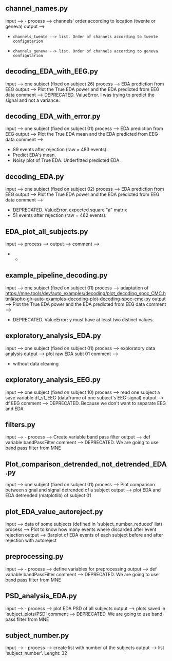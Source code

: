 ## channel_names.py
input   --> -
process --> channels' order according to location (twente or geneva)
output  -->
-     channels_twente --> list. Order of channels according to twente configutarion
-     channels_geneva --> list. Order of channels according to geneva configutarion

## decoding_EDA_with_EEG.py
input   --> one subject (fixed on subject 26)
process --> EDA prediction from EEG
output  --> Plot the True EDA power and the EDA predicted from EEG data 
comment --> DEPRECATED. ValueError. I was trying to predict the signal and not a variance.

## decoding_EDA_with_error.py
input   --> one subject (fixed on subject 01)
process --> EDA prediction from EEG
output  --> Plot the True EDA mean and the EDA predicted from EEG data 
comment -->
-    89 events after rejection (raw = 483 events).
-    Predict EDA's mean. 
-    Noisy plot of True EDA. Underfitted predicted EDA.

## decoding_EDA.py
input   --> one subject (fixed on subject 02)
process --> EDA prediction from EEG
output  --> Plot the True EDA power and the EDA predicted from EEG data
comment --> 
-    DEPRECATED. ValueError. expected square "a" matrix
-    51 events after rejection (raw = 462 events).

## EDA_plot_all_subjects.py
input   --> 
process --> 
output  --> 
comment --> 
-    -

## example_pipeline_decoding.py
input   --> one subject (fixed on subject 01)
process --> adaptation of https://mne.tools/dev/auto_examples/decoding/plot_decoding_spoc_CMC.html#sphx-glr-auto-examples-decoding-plot-decoding-spoc-cmc-py
output  --> Plot the True EDA power and the EDA predicted from EEG data
comment --> 
-    DEPRECATED. ValueError: y must have at least two distinct values.


## exploratory_analysis_EDA.py
input   --> one subject (fixed on subject 01)
process --> exploratory data analysis
output  --> plot raw EDA subt 01
comment --> 
-    without data cleaning


## exploratory_analysis_EEG.py
input   --> one subject (fixed on subject 10)
process --> read one subject a save variable df_s1_EEG (dataframe of one subject's EEG signal)
output  --> df EEG
comment --> DEPRECATED. Because we don't want to separate EEG and EDA

## filters.py
input   --> -
process --> Create variable band pass filter
output  --> def variable bandPassFilter
comment --> DEPRECATED. We are going to use band pass filter from MNE 

## Plot_comparison_detrended_not_detrended_EDA.py
input   --> one subject (fixed on subject 01)
process --> Plot comparison between signal and signal detrended of a subject
output  --> plot EDA and EDA detrended (matplotlib) of subject 01

## plot_EDA_value_autoreject.py
input   --> data of some subjects (defined in 'subject_number_reduced' list)
process --> Plot to know how many events where discarded after event rejection
output  --> Barplot of EDA events of each subject before and after rejection with autoreject

## preprocessing.py
input   --> -
process --> define variables for preprocessing
output  --> def variable bandPassFilter
comment --> DEPRECATED. We are going to use band pass filter from MNE 

## PSD_analysis_EDA.py
input   --> -
process --> plot EDA PSD of all subjects 
output  --> plots saved in 'subject_plots/PSD'
comment --> DEPRECATED. We are going to use band pass filter from MNE 

## subject_number.py
input   --> -
process --> create list with number of the subjects
output  --> list 'subject_number'. Lenght: 32

